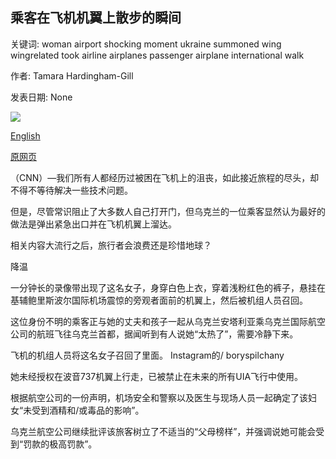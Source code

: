 ## 乘客在飞机机翼上散步的瞬间

关键词: woman airport shocking moment ukraine summoned wing wingrelated took airline airplanes passenger airplane international walk

作者: Tamara Hardingham-Gill

发表日期: None

![](https://cdn.cnn.com/cnnnext/dam/assets/200904092852-wingwalk2-1-super-tease.jpg)

[English](The%20shocking%20moment%20a%20passenger%20took%20a%20walk%20on%20an%20airplane%20wing.md)

[原网页](https://edition.cnn.com/travel/article/passenger-takes-walk-on-airplane-wing/index.html)

（CNN）—我们所有人都经历过被困在飞机上的沮丧，如此接近旅程的尽头，却不得不等待解决一些技术问题。

但是，尽管常识阻止了大多数人自己打开门，但乌克兰的一位乘客显然认为最好的做法是弹出紧急出口并在飞机机翼上溜达。

相关内容大流行之后，旅行者会浪费还是珍惜地球？

降温

一分钟长的录像带出现了这名女子，身穿白色上衣，穿着浅粉红色的裤子，悬挂在基辅鲍里斯波尔国际机场震惊的旁观者面前的机翼上，然后被机组人员召回。

这位身份不明的乘客正与她的丈夫和孩子一起从乌克兰安塔利亚乘乌克兰国际航空公司的航班飞往乌克兰首都，据闻听到有人说她“太热了”，需要冷静下来。

飞机的机组人员将这名女子召回了里面。 Instagram的/ boryspilchany

她未经授权在波音737机翼上行走，已被禁止在未来的所有UIA飞行中使用。

根据航空公司的一份声明，机场安全和警察以及医生与现场人员一起确定了该妇女“未受到酒精和/或毒品的影响”。

乌克兰航空公司继续批评该旅客树立了不适当的“父母榜样”，并强调说她可能会受到“罚款的极高罚款”。
